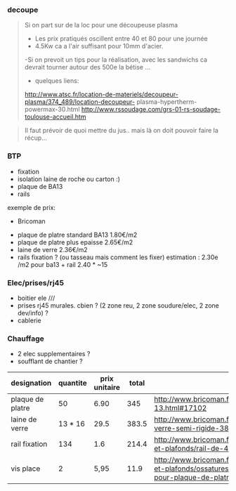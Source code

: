 ### decoupe 
>Si on part sur de la loc pour une découpeuse plasma
>
>- Les prix pratiqués oscillent entre 40 et 80 pour une journée
>- 4.5Kw ca a l'air suffisant pour 10mm d'acier.
>
>-Si on prevoit un tips pour la réalisation, avec les sandwichs ca
>devrait tourner autour des 500e la bétise ...
>- quelques liens:
>
>http://www.atsc.fr/location-de-materiels/decoupeur-plasma/374_489/location-decoupeur-
>plasma-hypertherm-powermax-30.html
>http://www.rssoudage.com/grs-01-rs-soudage-toulouse-accueil.htm

>Il faut prévoir de quoi mettre du jus.. mais là on doit pouvoir faire
>la récup...


### BTP

* fixation
* isolation laine de roche ou carton :)
* plaque de BA13 
* rails

exemple de prix:
* Bricoman
- plaque de platre standard BA13 1.80€/m2
- plaque de platre plus epaisse  2.65€/m2
- laine de verre 2.36€/m2
- rails fixation ? (ou tasseau mais comment les fixer)
estimation : 2.30e /m2 pour ba13 + rail 2.40 * ~15


### Elec/prises/rj45
* boitier ele ///
* prises rj45 murales. cbien ? (2 zone reu, 2 zone soudure/elec, 2 zone dev/info) ?
* cablerie  
    
### Chauffage
- 2 elec supplementaires ?
- soufflant de chantier ?



designation| quantite |prix unitaire| total | url 
-----------|----------|-------------|-------|-----
plaque de platre | 50 | 6.90      | 345 | http://www.bricoman.fr/m031/plaque-de-platre-ba-13.html#17102
laine de verre | 13 * 16 | 29.5 |  383.5 | http://www.bricoman.fr/m031/panneau-en-laine-de-verre-semi-rigide-38.html#44529
rail fixation | 134 |  1.6 | 214.4 | http://www.bricoman.fr/m031/bricolage/materiaux/cloisons-et-plafonds/rail-de-48-ep-5-10.html
vis place | 2 | 5,95 | 11.9 | http://www.bricoman.fr/m031/bricolage/materiaux/cloisons-et-plafonds/ossatures-metalliques/boite-de-1000-vis-pour-plaque-de-platre.html#16478 
